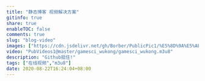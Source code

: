 ```yaml
---
title: "静态博客 视频解决方案"
gitinfo: true
share: true
enableTOC: false
comments: true
slug: "blog-video"
images: ["https://cdn.jsdelivr.net/gh/Borber/PublicPic1/%E5%8D%9A%E5%AE%A2%E5%9B%AD/wolai/wolai.png"] 
video: "PubVideos1@master/gamesci_wukong/gamesci_wukong.m3u8"
description: "Github挺住!"
tags: ["在线视频","m3u8"]
date: 2020-08-22T16:24:04+08:00
---
```




